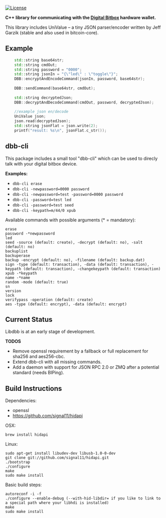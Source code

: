 [![License](http://img.shields.io/:License-MIT-yellow.svg)](LICENSE)

**C++ library for communicating with the [Digital Bitbox](https://digitalbitbox.com) hardware wallet.**

This library includes UniValue – a tiny JSON parser/encoder written by Jeff Garzik (stable and also used in bitcoin-core).

## Example

```cpp
    std::string base64str;
    std::string cmdOut;
    std::string password = "0000";
    std::string jsonIn = "{\"led\" : \"toggle\"}";
    DBB::encryptAndEncodeCommand(jsonIn, password, base64str);
    
    DBB::sendCommand(base64str, cmdOut);
    
    std::string decryptedJson;
    DBB::decryptAndDecodeCommand(cmdOut, password, decryptedJson);
    
    //example json en/decode
    UniValue json;
    json.read(decryptedJson);
    std::string jsonFlat = json.write(2);
    printf("result: %s\n", jsonFlat.c_str());
```

## dbb-cli
This package includes a small tool "dbb-cli" which can be used to direcly talk with your digital bitbox device.


**Examples:**

* `dbb-cli erase`
* `dbb-cli -newpassword=0000 password`
* `dbb-cli -newpassword=test -password=0000 password`
* `dbb-cli -password=test led`
* `dbb-cli -password=test seed`
* `dbb-cli -keypath=m/44/0 xpub`

Available commands with possible arguments (* = mandatory):

```
erase 
password -*newpassword
led 
seed -source (default: create), -decrypt (default: no), -salt (default: no)
backuplist 
backuperase 
backup -encrypt (default: no), -filename (default: backup.dat)
sign -type (default: transaction), -data (default: transaction), -keypath (default: transaction), -changekeypath (default: transaction)
xpub -*keypath
name -*name
random -mode (default: true)
sn 
version 
lock 
verifypass -operation (default: create)
aes -type (default: encrypt), -data (default: encrypt)
```

## Current Status
Libdbb is at an early stage of development.

**TODOS**

- Remove openssl requirement by a fallback or full replacement for sha256 and aes256-cbc.
- Extend dbb-cli with all missing commands.
- Add a daemon with support for JSON RPC 2.0 or ZMQ after a potential standard (needs BIPing).

## Build Instructions
Dependencies:

- openssl
- https://github.com/signal11/hidapi

OSX:

    brew install hidapi

Linux:

    sudo apt-get install libudev-dev libusb-1.0-0-dev
    git clone git://github.com/signal11/hidapi.git
    ./bootstrap
    ./configure
    make
    sudo make install
    


Basic build steps:

    autoreconf -i -f
    ./configure --enable-debug (--with-hid-libdir= if you like to link to a special path where your libhdi is installed)
    make
    sudo make install
